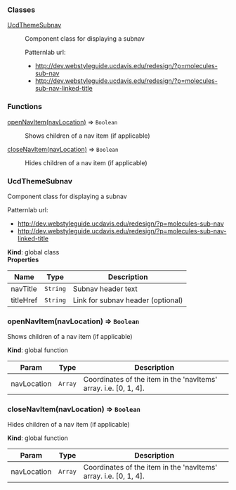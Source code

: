 ### Classes

<dl>
<dt><a href="#UcdThemeSubnav">UcdThemeSubnav</a></dt>
<dd><p>Component class for displaying a subnav</p>
<p>Patternlab url:</p>
<ul>
<li><a href="http://dev.webstyleguide.ucdavis.edu/redesign/?p=molecules-sub-nav">http://dev.webstyleguide.ucdavis.edu/redesign/?p=molecules-sub-nav</a></li>
<li><a href="http://dev.webstyleguide.ucdavis.edu/redesign/?p=molecules-sub-nav-linked-title">http://dev.webstyleguide.ucdavis.edu/redesign/?p=molecules-sub-nav-linked-title</a></li>
</ul>
</dd>
</dl>

### Functions

<dl>
<dt><a href="#openNavItem">openNavItem(navLocation)</a> ⇒ <code>Boolean</code></dt>
<dd><p>Shows children of a nav item (if applicable)</p>
</dd>
<dt><a href="#closeNavItem">closeNavItem(navLocation)</a> ⇒ <code>Boolean</code></dt>
<dd><p>Hides children of a nav item (if applicable)</p>
</dd>
</dl>

<a name="UcdThemeSubnav"></a>

### UcdThemeSubnav
Component class for displaying a subnav

Patternlab url:
 - http://dev.webstyleguide.ucdavis.edu/redesign/?p=molecules-sub-nav
 - http://dev.webstyleguide.ucdavis.edu/redesign/?p=molecules-sub-nav-linked-title

**Kind**: global class  
**Properties**

| Name | Type | Description |
| --- | --- | --- |
| navTitle | <code>String</code> | Subnav header text |
| titleHref | <code>String</code> | Link for subnav header (optional) |

<a name="openNavItem"></a>

### openNavItem(navLocation) ⇒ <code>Boolean</code>
Shows children of a nav item (if applicable)

**Kind**: global function  

| Param | Type | Description |
| --- | --- | --- |
| navLocation | <code>Array</code> | Coordinates of the item in the 'navItems' array. i.e. [0, 1, 4]. |

<a name="closeNavItem"></a>

### closeNavItem(navLocation) ⇒ <code>Boolean</code>
Hides children of a nav item (if applicable)

**Kind**: global function  

| Param | Type | Description |
| --- | --- | --- |
| navLocation | <code>Array</code> | Coordinates of the item in the 'navItems' array. i.e. [0, 1, 4]. |

